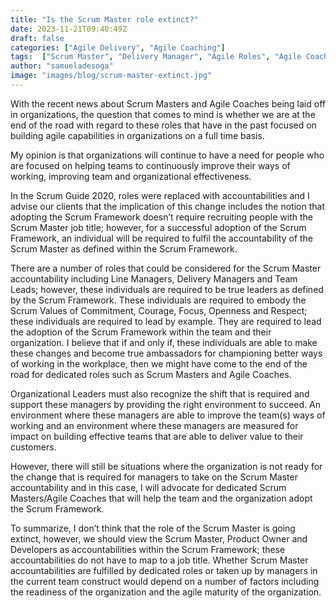 ```yaml
---
title: "Is the Scrum Master role extinct?"
date: 2023-11-21T09:40:49Z
draft: false
categories: ["Agile Delivery", "Agile Coaching"]
tags:  ["Scrum Master", "Delivery Manager", "Agile Roles", "Agile Coaches"]
author: "samueladesoga"
image: "images/blog/scrum-master-extinct.jpg"
---
```

 
With the recent news about Scrum Masters and Agile Coaches being laid off in organizations, the question that comes to mind is whether we are at the end of the road with regard to these roles that have in the past focused on building agile capabilities in organizations on a full time basis.
 
My opinion is that organizations will continue to have a need for people who are focused on helping teams to continuously improve their ways of working, improving team and organizational effectiveness.
 
In the Scrum Guide 2020, roles were replaced with accountabilities and I advise our clients that the implication of this change includes the notion that adopting the Scrum Framework doesn’t require recruiting people with the Scrum Master job title; however, for a successful adoption of the Scrum Framework, an individual will be required to fulfil the accountability of the Scrum Master as defined within the Scrum Framework.
 
There are a number of roles that could be considered for the Scrum Master accountability including Line Managers, Delivery Managers and Team Leads; however, these individuals are required to be true leaders as defined by the Scrum Framework. These individuals are required to embody the Scrum Values of Commitment, Courage, Focus, Openness and Respect; these individuals are required to lead by example. They are required to lead the adoption of the Scrum Framework within the team and their organization. I believe that if and only if, these individuals are able to make these changes and become true ambassadors for championing better ways of working in the workplace, then we might have come to the end of the road for dedicated roles such as Scrum Masters and Agile Coaches.
 
Organizational Leaders must also recognize the shift that is required and support these managers by providing the right environment to succeed. An environment where these managers are able to improve the team(s) ways of working and an environment where these managers are measured for impact on building effective teams that are able to deliver value to their customers.
 
However, there will still be situations where the organization is not ready for the change that is required for managers to take on the Scrum Master accountability and in this case, I will advocate for dedicated Scrum Masters/Agile Coaches that will help the team and the organization adopt the Scrum Framework.
 
To summarize, I don’t think that the role of the Scrum Master is going extinct, however, we should view the Scrum Master, Product Owner and Developers as accountabilities within the Scrum Framework; these accountabilities do not have to map to a job title. Whether Scrum Master accountabilities are fulfilled by dedicated roles or taken up by managers in the current team construct would depend on a number of factors including the readiness of the organization and the agile maturity of the organization.
 

